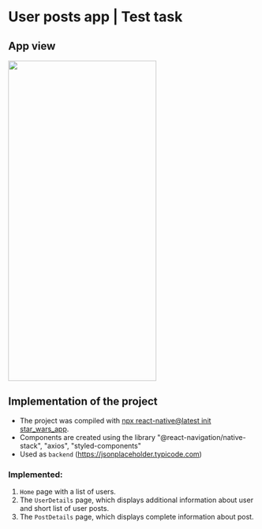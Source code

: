 # User posts app | Test task

## App view

 <img src="./assets/UsersPosts.gif" width="300" height="650">

## Implementation of the project

- The project was compiled with [npx react-native@latest init star_wars_app](https://reactnative.dev/docs/environment-setup).
- Components are created using the library
  "@react-navigation/native-stack", "axios", "styled-components"
- Used as `backend` (https://jsonplaceholder.typicode.com)

### Implemented:

1. `Home` page with a list of users.
2. The `UserDetails` page, which displays additional information about user and short list of user posts.
3. The `PostDetails` page, which displays complete information about post. 

